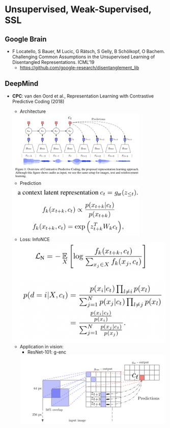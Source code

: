 # Unsupervised, Weak-Supervised, SSL

## Google Brain
- F Locatello, S Bauer, M Lucic, G Rätsch, S Gelly, B Schölkopf, O Bachem. Challenging Common Assumptions in the Unsupervised Learning of Disentangled Representations. ICML'19
	- https://github.com/google-research/disentanglement_lib

## DeepMind
- **CPC**: van den Oord et al., Representation Learning with Contrastive Predictive Coding (2018)
	- Architecture
	<img src = '/Weak-Unsupervised/images/cpc.png' width = '400px'>

	- Prediction
	<img src = '/Weak-Unsupervised/images/cpc2.png' width = '400px'>

	- Loss: InfoNCE
	<img src = '/Weak-Unsupervised/images/cpc3.png' width = '500px'>

	- Application in vision:
		- ResNet-101: g-enc
		<img src = '/Weak-Unsupervised/images/cpc4.png' width = '500px'>